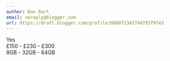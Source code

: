 ```yaml
---
author: Dan Dart
email: noreply@blogger.com
url: https://draft.blogger.com/profile/08887134274679379743
---
```


Yes  
£150 - £230 - £300  
8GB - 32GB - 64GB

